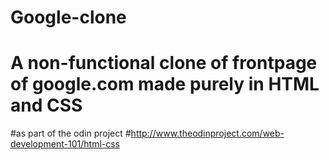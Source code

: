# Google-clone
# A non-functional clone of frontpage of google.com made purely in HTML and CSS
#as part of the odin project
#http://www.theodinproject.com/web-development-101/html-css
